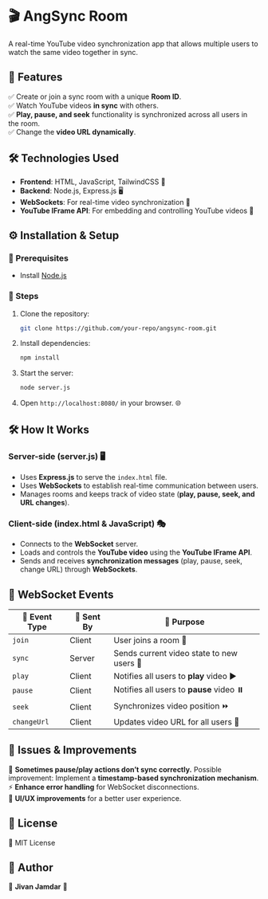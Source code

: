 # 🎬 AngSync Room

A real-time YouTube video synchronization app that allows multiple users to watch the same video together in sync.

## 🚀 Features
✅ Create or join a sync room with a unique **Room ID**.  
✅ Watch YouTube videos **in sync** with others.  
✅ **Play, pause, and seek** functionality is synchronized across all users in the room.  
✅ Change the **video URL dynamically**.  

## 🛠️ Technologies Used
- **Frontend**: HTML, JavaScript, TailwindCSS 🎨
- **Backend**: Node.js, Express.js 🖥️
- **WebSockets**: For real-time video synchronization 🔄
- **YouTube IFrame API**: For embedding and controlling YouTube videos 🎥

## ⚙️ Installation & Setup

### 📌 Prerequisites
- Install [Node.js](https://nodejs.org/)

### 📝 Steps
1. Clone the repository:
   ```sh
   git clone https://github.com/your-repo/angsync-room.git
   ```
2. Install dependencies:
   ```sh
   npm install
   ```
3. Start the server:
   ```sh
   node server.js
   ```
4. Open `http://localhost:8080/` in your browser. 🌐

## 🛠️ How It Works
### **Server-side (server.js) 🖥️**
- Uses **Express.js** to serve the `index.html` file.
- Uses **WebSockets** to establish real-time communication between users.
- Manages rooms and keeps track of video state (**play, pause, seek, and URL changes**).

### **Client-side (index.html & JavaScript) 🎭**
- Connects to the **WebSocket** server.
- Loads and controls the **YouTube video** using the **YouTube IFrame API**.
- Sends and receives **synchronization messages** (play, pause, seek, change URL) through **WebSockets**.

## 🔄 WebSocket Events
| 🎯 Event Type | 🔁 Sent By | 📌 Purpose |
|-------------|---------|---------|
| `join`       | Client  | User joins a room 👥 |
| `sync`       | Server  | Sends current video state to new users 🔄 |
| `play`       | Client  | Notifies all users to **play** video ▶️ |
| `pause`      | Client  | Notifies all users to **pause** video ⏸️ |
| `seek`       | Client  | Synchronizes video position ⏩ |
| `changeUrl`  | Client  | Updates video URL for all users 🔗 |

## 🔧 Issues & Improvements
🚨 **Sometimes pause/play actions don’t sync correctly.** Possible improvement: Implement a **timestamp-based synchronization mechanism**.  
⚡ **Enhance error handling** for WebSocket disconnections.  
🎨 **UI/UX improvements** for a better user experience.  

## 📜 License
📝 MIT License

## 👤 Author
📌 **Jivan Jamdar** 🚀
